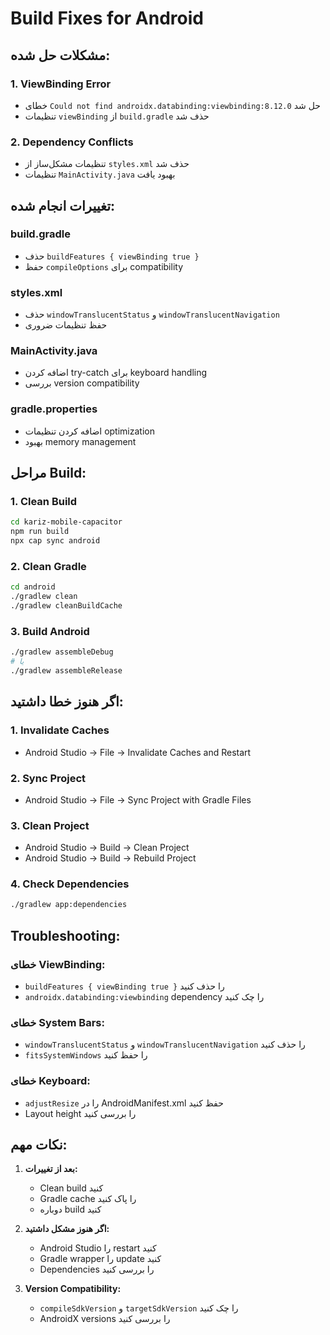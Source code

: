 # Build Fixes for Android

## مشکلات حل شده:

### 1. ViewBinding Error
- خطای `Could not find androidx.databinding:viewbinding:8.12.0` حل شد
- تنظیمات `viewBinding` از `build.gradle` حذف شد

### 2. Dependency Conflicts
- تنظیمات مشکل‌ساز از `styles.xml` حذف شد
- تنظیمات `MainActivity.java` بهبود یافت

## تغییرات انجام شده:

### build.gradle
- حذف `buildFeatures { viewBinding true }`
- حفظ `compileOptions` برای compatibility

### styles.xml
- حذف `windowTranslucentStatus` و `windowTranslucentNavigation`
- حفظ تنظیمات ضروری

### MainActivity.java
- اضافه کردن try-catch برای keyboard handling
- بررسی version compatibility

### gradle.properties
- اضافه کردن تنظیمات optimization
- بهبود memory management

## مراحل Build:

### 1. Clean Build
```bash
cd kariz-mobile-capacitor
npm run build
npx cap sync android
```

### 2. Clean Gradle
```bash
cd android
./gradlew clean
./gradlew cleanBuildCache
```

### 3. Build Android
```bash
./gradlew assembleDebug
# یا
./gradlew assembleRelease
```

## اگر هنوز خطا داشتید:

### 1. Invalidate Caches
- Android Studio → File → Invalidate Caches and Restart

### 2. Sync Project
- Android Studio → File → Sync Project with Gradle Files

### 3. Clean Project
- Android Studio → Build → Clean Project
- Android Studio → Build → Rebuild Project

### 4. Check Dependencies
```bash
./gradlew app:dependencies
```

## Troubleshooting:

### خطای ViewBinding:
- `buildFeatures { viewBinding true }` را حذف کنید
- `androidx.databinding:viewbinding` dependency را چک کنید

### خطای System Bars:
- `windowTranslucentStatus` و `windowTranslucentNavigation` را حذف کنید
- `fitsSystemWindows` را حفظ کنید

### خطای Keyboard:
- `adjustResize` را در AndroidManifest.xml حفظ کنید
- Layout height را بررسی کنید

## نکات مهم:

1. **بعد از تغییرات:**
   - Clean build کنید
   - Gradle cache را پاک کنید
   - دوباره build کنید

2. **اگر هنوز مشکل داشتید:**
   - Android Studio را restart کنید
   - Gradle wrapper را update کنید
   - Dependencies را بررسی کنید

3. **Version Compatibility:**
   - `compileSdkVersion` و `targetSdkVersion` را چک کنید
   - AndroidX versions را بررسی کنید
